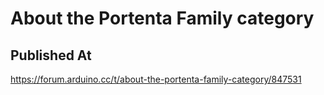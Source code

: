 # About the Portenta Family category

## Published At

https://forum.arduino.cc/t/about-the-portenta-family-category/847531
